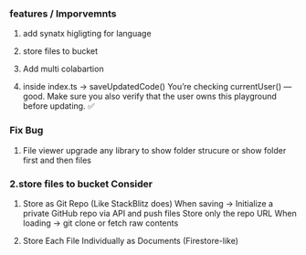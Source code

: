 ### features / Imporvemnts

1. add synatx higligting for language
2. store files to bucket 

3. Add multi colabartion


4. inside index.ts ->  saveUpdatedCode()
    You’re checking currentUser() — good. Make sure you also verify that the user owns this playground before updating. ✅


### Fix Bug

1. File viewer upgrade any library to show folder strucure 
or 
show folder first and then files 



### 2.store files to bucket Consider 

1. Store as Git Repo (Like StackBlitz does)
When saving → Initialize a private GitHub repo via API and push files
Store only the repo URL
When loading → git clone or fetch raw contents

2. Store Each File Individually as Documents (Firestore-like)



